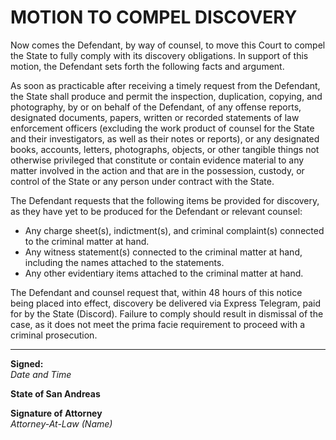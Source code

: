 # MOTION TO COMPEL DISCOVERY  

Now comes the Defendant, by way of counsel, to move this Court to compel the State to fully comply with its discovery obligations. In support of this motion, the Defendant sets forth the following facts and argument.  

As soon as practicable after receiving a timely request from the Defendant, the State shall produce and permit the inspection, duplication, copying, and photography, by or on behalf of the Defendant, of any offense reports, designated documents, papers, written or recorded statements of law enforcement officers (excluding the work product of counsel for the State and their investigators, as well as their notes or reports), or any designated books, accounts, letters, photographs, objects, or other tangible things not otherwise privileged that constitute or contain evidence material to any matter involved in the action and that are in the possession, custody, or control of the State or any person under contract with the State.  

The Defendant requests that the following items be provided for discovery, as they have yet to be produced for the Defendant or relevant counsel:  

- Any charge sheet(s), indictment(s), and criminal complaint(s) connected to the criminal matter at hand.  
- Any witness statement(s) connected to the criminal matter at hand, including the names attached to the statements.  
- Any other evidentiary items attached to the criminal matter at hand.  

The Defendant and counsel request that, within 48 hours of this notice being placed into effect, discovery be delivered via Express Telegram, paid for by the State (Discord). Failure to comply should result in dismissal of the case, as it does not meet the prima facie requirement to proceed with a criminal prosecution.  

---

**Signed:**  
_Date and Time_  

**State of San Andreas**  

**Signature of Attorney**  
_Attorney-At-Law (Name)_  
